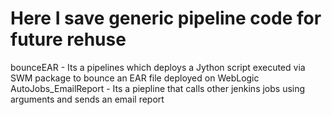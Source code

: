 # Here I save generic pipeline code for future rehuse
bounceEAR - Its a pipelines which deploys a Jython script executed via SWM package to bounce an EAR file deployed on WebLogic 
AutoJobs_EmailReport - Its a piepline that calls other jenkins jobs using arguments and sends an email report
